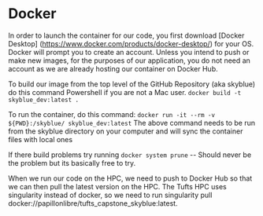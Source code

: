 # Docker

In order to launch the container for our code, you first download [Docker Desktop] (https://www.docker.com/products/docker-desktop/)
for your OS. Docker will prompt you to create an account. Unless you intend to push or make new images, for the purposes of our application, you do not need an account as we are already hosting our container on Docker Hub.

To build our image from the top level of the GitHub Repository (aka skyblue) do this command Powershell if you are not a Mac user.
`docker build -t skyblue_dev:latest .`

To run the container, do this command: `docker run -it --rm -v ${PWD}:/skyblue/ skyblue_dev:latest`
The above command needs to be run from the skyblue directory on your computer and will sync the container files with local ones

If there build problems try running `docker system prune` -- Should never be the problem but its basically free to try.

When we run our code on the HPC, we need to push to Docker Hub so that we can then pull the latest version
on the HPC. The Tufts HPC uses singularity instead of docker, so we need to run singularity pull docker://papillonlibre/tufts_capstone_skyblue:latest.